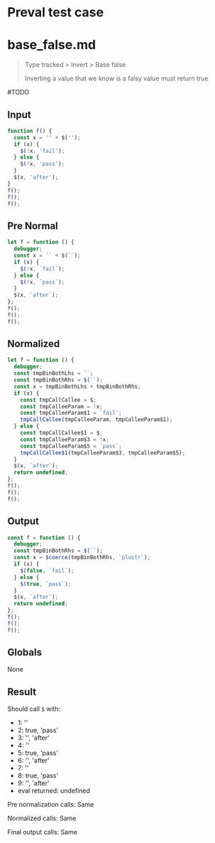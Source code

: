 # Preval test case

# base_false.md

> Type tracked > Invert > Base false
>
> Inverting a value that we know is a falsy value must return true

#TODO

## Input

`````js filename=intro
function f() {
  const x = '' + $('');
  if (x) {
    $(!x, 'fail');
  } else {
    $(!x, 'pass');
  }
  $(x, 'after');
}
f();
f();
f();
`````

## Pre Normal

`````js filename=intro
let f = function () {
  debugger;
  const x = `` + $(``);
  if (x) {
    $(!x, `fail`);
  } else {
    $(!x, `pass`);
  }
  $(x, `after`);
};
f();
f();
f();
`````

## Normalized

`````js filename=intro
let f = function () {
  debugger;
  const tmpBinBothLhs = ``;
  const tmpBinBothRhs = $(``);
  const x = tmpBinBothLhs + tmpBinBothRhs;
  if (x) {
    const tmpCallCallee = $;
    const tmpCalleeParam = !x;
    const tmpCalleeParam$1 = `fail`;
    tmpCallCallee(tmpCalleeParam, tmpCalleeParam$1);
  } else {
    const tmpCallCallee$1 = $;
    const tmpCalleeParam$3 = !x;
    const tmpCalleeParam$5 = `pass`;
    tmpCallCallee$1(tmpCalleeParam$3, tmpCalleeParam$5);
  }
  $(x, `after`);
  return undefined;
};
f();
f();
f();
`````

## Output

`````js filename=intro
const f = function () {
  debugger;
  const tmpBinBothRhs = $(``);
  const x = $coerce(tmpBinBothRhs, `plustr`);
  if (x) {
    $(false, `fail`);
  } else {
    $(true, `pass`);
  }
  $(x, `after`);
  return undefined;
};
f();
f();
f();
`````

## Globals

None

## Result

Should call `$` with:
 - 1: ''
 - 2: true, 'pass'
 - 3: '', 'after'
 - 4: ''
 - 5: true, 'pass'
 - 6: '', 'after'
 - 7: ''
 - 8: true, 'pass'
 - 9: '', 'after'
 - eval returned: undefined

Pre normalization calls: Same

Normalized calls: Same

Final output calls: Same
